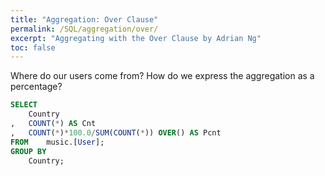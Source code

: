 ```yaml
---
title: "Aggregation: Over Clause"
permalink: /SQL/aggregation/over/
excerpt: "Aggregating with the Over Clause by Adrian Ng"
toc: false
---
```


Where do our users come from? How do we express the aggregation as a percentage?

```sql
SELECT
	Country
,	COUNT(*) AS Cnt
,	COUNT(*)*100.0/SUM(COUNT(*)) OVER() AS Pcnt
FROM	music.[User];
GROUP BY
	Country;
```
